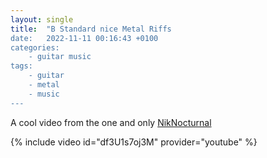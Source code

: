 ```yaml
---
layout: single
title:  "B Standard nice Metal Riffs
date:   2022-11-11 00:16:43 +0100
categories: 
    - guitar music
tags:
    - guitar 
    - metal 
    - music
---
```


A cool video from the one and only [NikNocturnal](https://www.twitch.tv/niknocturnal)


{% include video id="df3U1s7oj3M" provider="youtube" %}
